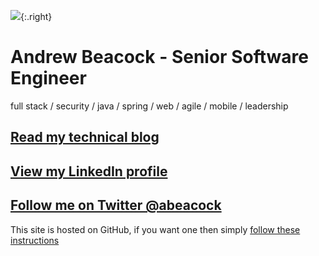 ![](https://2.bp.blogspot.com/-yfhWdRvgDZg/XSiGQxV8eQI/AAAAAAAABXg/OStuc9j2LXYlfORn2FALrcJRqFz3cnuPgCK4BGAYYCw/s113-pf/buddy-icon-cropped.png){:.right}

# Andrew Beacock - Senior Software Engineer
full stack / security / java / spring / web / agile / mobile / leadership

## [Read my technical blog](https://blog.andrewbeacock.com)

## [View my LinkedIn profile](https://www.linkedin.com/in/andrewbeacock/)

## [Follow me on Twitter @abeacock](https://twitter.com/abeacock)

This site is hosted on GitHub, if you want one then simply [follow these instructions](https://pages.github.com/)